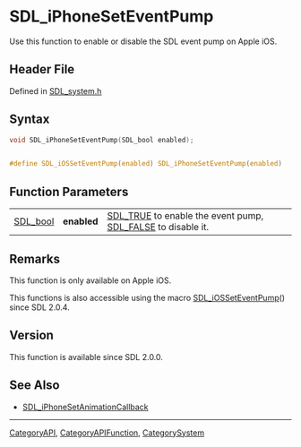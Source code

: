 # SDL_iPhoneSetEventPump

Use this function to enable or disable the SDL event pump on Apple iOS.

## Header File

Defined in [SDL_system.h](https://github.com/libsdl-org/SDL/blob/SDL2/include/SDL_system.h)

## Syntax

```c
void SDL_iPhoneSetEventPump(SDL_bool enabled);


#define SDL_iOSSetEventPump(enabled) SDL_iPhoneSetEventPump(enabled)
```

## Function Parameters

|                      |             |                                                                                      |
| -------------------- | ----------- | ------------------------------------------------------------------------------------ |
| [SDL_bool](SDL_bool) | **enabled** | [SDL_TRUE](SDL_TRUE) to enable the event pump, [SDL_FALSE](SDL_FALSE) to disable it. |

## Remarks

This function is only available on Apple iOS.

This functions is also accessible using the macro
[SDL_iOSSetEventPump](SDL_iOSSetEventPump)() since SDL 2.0.4.

## Version

This function is available since SDL 2.0.0.

## See Also

- [SDL_iPhoneSetAnimationCallback](SDL_iPhoneSetAnimationCallback)

----
[CategoryAPI](CategoryAPI), [CategoryAPIFunction](CategoryAPIFunction), [CategorySystem](CategorySystem)

